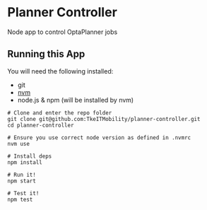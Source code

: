 # Planner Controller

Node app to control OptaPlanner jobs

## Running this App
You will need the following installed:

* git
* [nvm](https://github.com/creationix/nvm#install-script)
* node.js & npm (will be installed by nvm)

```
# Clone and enter the repo folder
git clone git@github.com:TkeITMobility/planner-controller.git
cd planner-controller

# Ensure you use correct node version as defined in .nvmrc
nvm use

# Install deps
npm install

# Run it!
npm start

# Test it!
npm test
```
